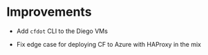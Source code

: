 # Improvements

- Add `cfdot` CLI to the Diego VMs

- Fix edge case for deploying CF to Azure with HAProxy in the mix
